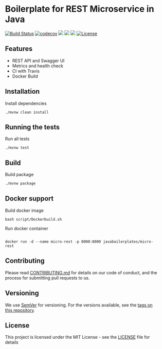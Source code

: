 # Boilerplate for REST Microservice in Java
[![Build Status](https://travis-ci.org/javaboilerplates/micro-rest.svg?branch=master)](https://travis-ci.org/javaboilerplates/micro-rest)
[![codecov](https://codecov.io/gh/javaboilerplates/micro-rest/branch/master/graph/badge.svg)](https://codecov.io/gh/javaboilerplates/micro-rest)
[![](https://sonarcloud.io/api/project_badges/measure?project=net.aikaka.javaboilerplates%3Amicro-rest&metric=alert_status)](https://sonarcloud.io/dashboard?id=net.aikaka.javaboilerplates%3Amicro-rest)
[![](https://sonarcloud.io/api/project_badges/measure?project=net.aikaka.javaboilerplates%3Amicro-rest&metric=sqale_rating)](https://sonarcloud.io/dashboard?id=net.aikaka.javaboilerplates%3Amicro-rest)
[![](https://images.microbadger.com/badges/image/javaboilerplates/micro-rest.svg)](https://microbadger.com/images/javaboilerplates/micro-rest)
[![License](https://img.shields.io/badge/license-MIT-blue.svg)](https://github.com/javaboilerplates/micro-rest/blob/master/LICENSE)
## Features
- REST API and Swagger UI
- Metrics and health check
- CI with Travis
- Docker Build

## Installation
Install dependencies

```
./mvnw clean install

```

## Running the tests

Run all tests

```
./mvnw test
```

## Build

Build package
``` bash
./mvnw package
```

## Docker support 

Build docker image

```
bash script/Dockerbuild.sh
```

Run docker container

```

docker run -d --name micro-rest -p 8000:8000 javaboilerplates/micro-rest
```
## Contributing

Please read [CONTRIBUTING.md](CONTRIBUTING.md) for details on our code of conduct, and the process for submitting pull requests to us.

## Versioning

We use [SemVer](http://semver.org/) for versioning. For the versions available, see the [tags on this repository](https://github.com/micro-rest/tags). 

## License

This project is licensed under the MIT License - see the [LICENSE](LICENSE) file for details

